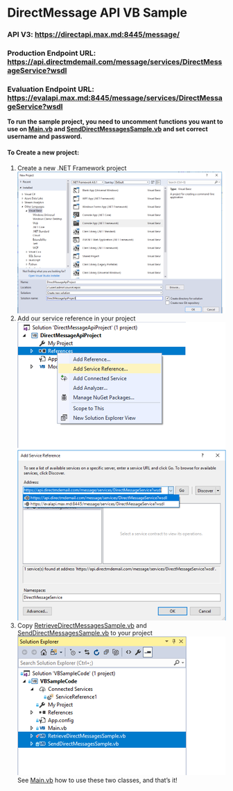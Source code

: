 # DirectMessage API VB Sample

### API V3: https://directapi.max.md:8445/message/

### Production Endpoint URL: https://api.directmdemail.com/message/services/DirectMessageService?wsdl

### Evaluation Endpoint URL: https://evalapi.max.md:8445/message/services/DirectMessageService?wsdl
**To run the sample project, you need to uncomment functions you want to use on [Main.vb](./VBSampleCode/VBSampleCode/Main.vb) and [SendDirectMessagesSample.vb](./VBSampleCode/VBSampleCode/SendDirectMessagesSample.vb) and set correct username and password.**

#### To Create a new project:
1.	Create a new .NET Framework project<br/>
![p-1](./p-1.png)
1.	Add our service reference in your project<br/>
![p-2](./p-2.png)<br/>
![p-3](./p-3.png)
1.	Copy [RetrieveDirectMessagesSample.vb](./VBSampleCode/VBSampleCode/RetrieveDirectMessagesSample.vb) and [SendDirectMessagesSample.vb](./VBSampleCode/VBSampleCode/SendDirectMessagesSample.vb) to your project<br/>
![p-4](./p-4.png)<br/>
See [Main.vb](./VBSampleCode/VBSampleCode/Main.vb) how to use these two classes, and that’s it!<br/>
